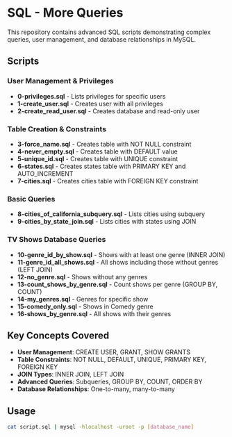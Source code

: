 # SQL - More Queries

This repository contains advanced SQL scripts demonstrating complex queries, user management, and database relationships in MySQL.

## Scripts

### User Management & Privileges
- **0-privileges.sql** - Lists privileges for specific users
- **1-create_user.sql** - Creates user with all privileges
- **2-create_read_user.sql** - Creates database and read-only user

### Table Creation & Constraints
- **3-force_name.sql** - Creates table with NOT NULL constraint
- **4-never_empty.sql** - Creates table with DEFAULT value
- **5-unique_id.sql** - Creates table with UNIQUE constraint
- **6-states.sql** - Creates states table with PRIMARY KEY and AUTO_INCREMENT
- **7-cities.sql** - Creates cities table with FOREIGN KEY constraint

### Basic Queries
- **8-cities_of_california_subquery.sql** - Lists cities using subquery
- **9-cities_by_state_join.sql** - Lists cities with states using JOIN

### TV Shows Database Queries
- **10-genre_id_by_show.sql** - Shows with at least one genre (INNER JOIN)
- **11-genre_id_all_shows.sql** - All shows including those without genres (LEFT JOIN)
- **12-no_genre.sql** - Shows without any genres
- **13-count_shows_by_genre.sql** - Count shows per genre (GROUP BY, COUNT)
- **14-my_genres.sql** - Genres for specific show
- **15-comedy_only.sql** - Shows in Comedy genre
- **16-shows_by_genre.sql** - All shows with their genres

## Key Concepts Covered

- **User Management**: CREATE USER, GRANT, SHOW GRANTS
- **Table Constraints**: NOT NULL, DEFAULT, UNIQUE, PRIMARY KEY, FOREIGN KEY
- **JOIN Types**: INNER JOIN, LEFT JOIN
- **Advanced Queries**: Subqueries, GROUP BY, COUNT, ORDER BY
- **Database Relationships**: One-to-many, many-to-many

## Usage

```bash
cat script.sql | mysql -hlocalhost -uroot -p [database_name]
```